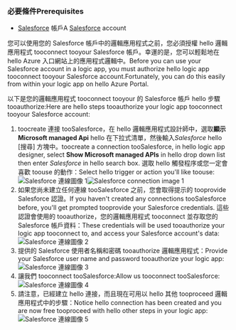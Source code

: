 ### <a name="prerequisites"></a><span data-ttu-id="09acd-101">必要條件</span><span class="sxs-lookup"><span data-stu-id="09acd-101">Prerequisites</span></span>
* <span data-ttu-id="09acd-102">[Salesforce](https://salesforce.com) 帳戶</span><span class="sxs-lookup"><span data-stu-id="09acd-102">A [Salesforce](https://salesforce.com) account</span></span>  

<span data-ttu-id="09acd-103">您可以使用您的 Salesforce 帳戶中的邏輯應用程式之前，您必須授權 hello 邏輯應用程式 tooconnect tooyour Salesforce 帳戶。幸運的是，您可以輕鬆地在 hello Azure 入口網站上的應用程式邏輯中。</span><span class="sxs-lookup"><span data-stu-id="09acd-103">Before you can use your Salesforce account in a logic app, you must authorize hello logic app tooconnect tooyour Salesforce account.Fortunately, you can do this easily from within your logic app on hello Azure Portal.</span></span>  

<span data-ttu-id="09acd-104">以下是您的邏輯應用程式 tooconnect tooyour 的 Salesforce 帳戶 hello 步驟 tooauthorize:</span><span class="sxs-lookup"><span data-stu-id="09acd-104">Here are hello steps tooauthorize your logic app tooconnect tooyour Salesforce account:</span></span>  

1. <span data-ttu-id="09acd-105">toocreate 連接 tooSalesforce，在 hello 邏輯應用程式設計師中，選取**顯示 Microsoft managed Api** hello 在下拉式清單，然後輸入*Salesforce* hello [搜尋] 方塊中。</span><span class="sxs-lookup"><span data-stu-id="09acd-105">toocreate a connection tooSalesforce, in hello logic app designer, select **Show Microsoft managed APIs** in hello drop down list then enter *Salesforce* in hello search box.</span></span> <span data-ttu-id="09acd-106">選取 hello 觸發程序或您一定會喜歡 toouse 的動作：</span><span class="sxs-lookup"><span data-stu-id="09acd-106">Select hello trigger or action you'll like toouse:</span></span>  
   <span data-ttu-id="09acd-107">![Salesforce 連線圖像 1](./media/connectors-create-api-salesforce/salesforce-1.png)</span><span class="sxs-lookup"><span data-stu-id="09acd-107">![Salesforce connection image 1](./media/connectors-create-api-salesforce/salesforce-1.png)</span></span>  
2. <span data-ttu-id="09acd-108">如果您尚未建立任何連線 tooSalesforce 之前，您會取得提示的 tooprovide Salesforce 認證。</span><span class="sxs-lookup"><span data-stu-id="09acd-108">If you haven't created any connections tooSalesforce before, you'll get prompted tooprovide your Salesforce credentials.</span></span> <span data-ttu-id="09acd-109">這些認證會使用的 tooauthorize，您的邏輯應用程式 tooconnect 並存取您的 Salesforce 帳戶資料：</span><span class="sxs-lookup"><span data-stu-id="09acd-109">These credentials will be used tooauthorize your logic app tooconnect to, and access your Salesforce account's data:</span></span>  
   ![Salesforce 連線圖像 2](./media/connectors-create-api-salesforce/salesforce-2.png)  
3. <span data-ttu-id="09acd-111">提供的 Salesforce 使用者名稱和密碼 tooauthorize 邏輯應用程式：</span><span class="sxs-lookup"><span data-stu-id="09acd-111">Provide your Salesforce user name and password tooauthorize your logic app:</span></span>  
   ![Salesforce 連線圖像 3](./media/connectors-create-api-salesforce/salesforce-3.png)  
4. <span data-ttu-id="09acd-113">讓我們 tooconnect tooSalesforce:</span><span class="sxs-lookup"><span data-stu-id="09acd-113">Allow us tooconnect tooSalesforce:</span></span>  
   ![Salesforce 連線圖像 4](./media/connectors-create-api-salesforce/salesforce-4.png)  
5. <span data-ttu-id="09acd-115">請注意，已經建立 hello 連接，而且現在可用以 hello 其他 tooproceed 邏輯應用程式中的步驟：</span><span class="sxs-lookup"><span data-stu-id="09acd-115">Notice hello connection has been created and you are now free tooproceed with hello other steps in your logic app:</span></span>  
   ![Salesforce 連線圖像 5](./media/connectors-create-api-salesforce/salesforce-5.png)  

